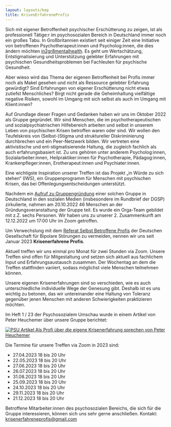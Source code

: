 ```yaml
---
layout: layouts/kep
title: KrisenErfahreneProfis
---
```


Sich mit eigener Betroffenheit psychischer Erschütterung zu zeigen, ist als professionell Tätige:r im psychosozialen Bereich in Deutschland immer noch ein großes Tabu. In Großbritannien existiert seit einiger Zeit eine Initiative von betroffenen Psychotherapeut:innen und Psycholog:innen, die dies ändern möchten [in2gr8mentalhealth][1]. Es geht um Wertschätzung, Entstigmatisierung und Unterstützung gelebter Erfahrungen mit psychischen Gesundheitsproblemen bei Fachleuten für psychische Gesundheit.

Aber wieso wird das Thema der eigenen Betroffenheit bei Profis immer noch als Makel gesehen und nicht als Ressource gelebter Erfahrung gewürdigt? Sind Erfahrungen von eigener Erschütterung nicht etwas zutiefst Menschliches? Birgt nicht gerade die Geheimhaltung vielfältige negative Risiken, sowohl im Umgang mit sich selbst als auch im Umgang mit Klient:innen?

Auf Grundlage dieser Fragen und Gedanken haben wir uns im Oktober 2022 als Gruppe gegründet. Wir sind Menschen, die im psychotherapeutischen und sozialpsychiatrischen Hilfebereich arbeiten und selbst in unserem Leben von psychischen Krisen betroffen waren oder sind. Wir wollen den Teufelskreis von (Selbst-)Stigma und struktureller Diskriminierung durchbrechen und ein Peer-Netzwerk bilden. Wir vertreten eine aktivistische und ent-stigmatisierende Haltung, die zugleich fachlich als auch erfahrungsbasiert ist. Zu uns gehören unter anderem Psycholog:innen, Sozialarbeiter:innen, Heilpraktiker:innen für Psychotherapie, Pädagog:innen, Krankenpfleger:innen, Erotherapeut:innen und Psychiater:innen.

Eine wichtigste Inspiration unserer Treffen ist das Projekt „in Würde zu sich stehen“ (IWS), ein Gruppenprogramm für Menschen mit psychischen Krisen, das bei Offenlegungsentscheidungen unterstützt.

Nachdem ein [Aufruf zu Gruppengründung][2] einer solchen Gruppe in Deutschland in den sozialen Medien (insbesondere im Rundbrief der DGSP) zirkulierte, nahmen am 20.10.2022 46 Menschen an der Gründungsveranstaltung der Gruppe teil. Es wurde ein Orga-Team gebildet mit z.Z. sechs Personen.
Wir haben uns zu unserer 2. Zusammenkunft am 12.12.2022 um 17:00 Uhr im Zoom getroffen.

Um Verwechslung mit dem [Referat Selbst Betroffene Profis][3] der Deutschen Gesellschaft für Bipolare Störungen zu vermeiden, nennen wir uns seit Januar 2023 __Krisenerfahrene Profis__.

Aktuell treffen wir uns einmal pro Monat für zwei Stunden via Zoom. Unsere Treffen sind offen für Mitgestaltung und setzen sich aktuell aus fachlichem Input und Erfahrungsaustausch zusammen. Der Wochentag an dem die Treffen stattfinden variiert, sodass möglichst viele Menschen teilnehmen können. 

Unsere eigenen Krisenerfahrungen sind so verschieden, wie es auch unterschiedliche individuelle Wege der Genesung gibt. Deshalb ist es uns wichtig zu betonen, das wir untereinander eine Haltung von Toleranz gegenüber jenen Menschen mit anderen Schwierigkeiten praktizieren möchten.

Im Heft 1 / 23 der Psychosozialem Umschau wurde in einem Artikel von Peter Heuchemer über unsere Gruppe berichtet:

[![PSU Artikel Als Profi über die eigene Krisenerfahrung sprechen von Peter Heuchemer][4]][5]

[1]: http://www.die-url-zum-bild.png
[2]: https://www.perun.net

Die Termine für unsere Treffen via Zoom in 2023 sind:

- 27.04.2023 18 bis 20 Uhr
- 22.05.2023 18 bis 20 Uhr
- 27.06.2023 18 bis 20 Uhr
- 26.07.2023 18 bis 20 Uhr
- 31.08.2023 18 bis 20 Uhr
- 25.09.2023 18 bis 20 Uhr
- 24.10.2023 18 bis 20 Uhr
- 29.11.2023 18 bis 20 Uhr
- 21.12.2023 18 bis 20 Uhr

Betroffene Mitarbeiter:innen des psychosozialen Bereichs, die sich für die Gruppe interessieren, können sich uns sehr gerne anschließen. Kontakt: <krisenerfahreneprofis@gmail.com>

[1]: https://www.in2gr8mentalhealth.com "In2g8mentalhealth"
[2]: https://www.dgsp-ev.de/fileadmin/user_files/dgsp/Bilder/Newsletter_Bilder/allgemein/Aufruf_selbstbetroffene_Profis.pdf "Aufruf zur Gruppengründung betroffne Profis"
[3]: https://dgbs.de/verein/dgbs-referate/referat-betroffene-und-profis "DGBS-Referat Selbst Betroffene Profis"
[4]: https://inwurde.de/images/PSUKEP-klein.png
[5]: https://inwuerde.de/files/PSUKEP.pdf